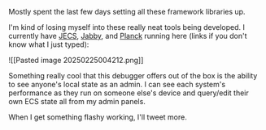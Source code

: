 Mostly spent the last few days setting all these framework libraries up.

I'm kind of losing myself into these really neat tools being developed. I currently have [JECS](https://ukendio.github.io/jecs/), [Jabby](https://alicesaidhi.github.io/jabby/), and [Planck](https://yetanotherclown.github.io/planck/) running here (links if you don't know what I just typed):

![[Pasted image 20250225004212.png]]

Something really cool that this debugger offers out of the box is the ability to see anyone's local state as an admin. I can see each system's performance as they run on someone else's device and query/edit their own ECS state all from my admin panels.

When I get something flashy working, I'll tweet more.